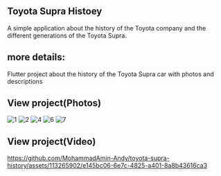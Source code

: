 ## Toyota Supra Histoey

A simple application about the history of the Toyota company and the different generations of the Toyota Supra.

##  more details:
 Flutter project about the history of the Toyota Supra car with photos and descriptions

## View project(Photos)

![1](https://github.com/MohammadAmin-Andy/toyota-supra-history/assets/113265902/273782e3-25e3-41e2-bb22-87b4cfe122d6)
![2](https://github.com/MohammadAmin-Andy/toyota-supra-history/assets/113265902/d90ddf6c-aa31-418f-abde-de097f1178aa)
![4](https://github.com/MohammadAmin-Andy/toyota-supra-history/assets/113265902/afbd3efc-b9aa-477c-8a4d-32178b001b6f)
![6](https://github.com/MohammadAmin-Andy/toyota-supra-history/assets/113265902/5cdcc73c-2af7-488c-8c25-4db821192273)
![7](https://github.com/MohammadAmin-Andy/toyota-supra-history/assets/113265902/aa7f63a8-c6de-44c6-b011-1f81172cb45b)

## View project(Video)


https://github.com/MohammadAmin-Andy/toyota-supra-history/assets/113265902/e145bc06-6e7c-4825-a401-8a8b43616ca3

